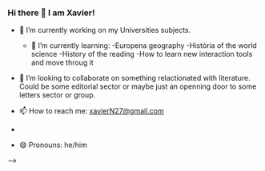 ### Hi there 👋 I am Xavier!
- 🔭 I’m currently working on my Universities subjects.
  - 🌱 I’m currently learning:
-Europena geography
-Història of the world science
-History of the reading
-How to learn new interaction tools and move throug it

- 👯 I’m looking to collaborate on something relactionated with literature. Could be some editorial sector or maybe just an openning door to some letters sector or group.

- 📫 How to reach me: xavierN27@gmail.com
- 
- 😄 Pronouns: he/him

-->
